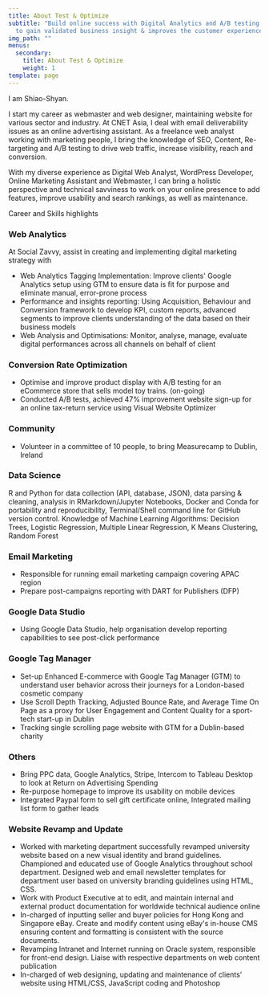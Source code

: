 ```yaml
---
title: About Test & Optimize
subtitle: "Build online success with Digital Analytics and A/B testing. Hire me
  to gain validated business insight & improves the customer experience.  "
img_path: ""
menus:
  secondary:
    title: About Test & Optimize
    weight: 1
template: page
---
```

<!--StartFragment-->

I am Shiao-Shyan. 

I start my career as webmaster and web designer, maintaining website for various sector and industry. At CNET Asia, I deal with email deliverability issues as an online advertising assistant. As a freelance web analyst working with marketing people, I bring the knowledge of SEO, Content, Re-targeting and A/B testing to drive web traffic, increase visibility, reach and conversion.

With my diverse experience as Digital Web Analyst, WordPress Developer, Online Marketing Assistant and Webmaster, I can bring a holistic perspective and technical savviness to work on your online presence to add features, improve usability and search rankings, as well as maintenance.

<!--EndFragment-->

<!--StartFragment-->

Career and Skills highlights

### Web Analytics
At Social Zavvy, assist in creating and implementing digital marketing strategy with
* Web Analytics Tagging Implementation: Improve clients' Google Analytics setup using GTM to ensure data is fit for purpose and eliminate manual, error-prone process
* Performance and insights reporting: Using Acquisition, Behaviour and Conversion framework to develop KPI, custom reports, advanced segments to improve clients understanding of the data based on their business models
* Web Analysis and Optimisations: Monitor, analyse, manage, evaluate digital performances across all channels on behalf of client

### Conversion Rate Optimization

* Optimise and improve product display with A/B testing for an eCommerce store that sells model toy trains. (on-going)
* Conducted A/B tests, achieved 47% improvement website sign-up for an online tax-return service using Visual Website Optimizer

### Community

* Volunteer in a committee of 10 people, to bring Measurecamp to Dublin, Ireland

### Data Science
R and Python for data collection (API, database, JSON), data parsing & cleaning, analysis in RMarkdown/Jupyter Notebooks, Docker and Conda for portability and reproducibility, Terminal/Shell command line for GitHub version control. Knowledge of Machine Learning Algorithms: Decision Trees, Logistic Regression, Multiple Linear Regression, K Means Clustering, Random Forest

### Email Marketing

* Responsible for running email marketing campaign covering APAC region
* Prepare post-campaigns reporting with DART for Publishers (DFP)

### Google Data Studio

* Using Google Data Studio, help organisation develop reporting capabilities to see post-click performance

### Google Tag Manager

* Set-up Enhanced E-commerce with Google Tag Manager (GTM) to understand user behavior across their journeys for a London-based cosmetic company
* Use Scroll Depth Tracking, Adjusted Bounce Rate, and Average Time On Page as a proxy for User Engagement and Content Quality for a sport-tech start-up in Dublin
* Tracking single scrolling page website with GTM for a Dublin-based charity

### Others

* Bring PPC data, Google Analytics, Stripe, Intercom to Tableau Desktop to look at Return on Advertising Spending
* Re-purpose homepage to improve its usability on mobile devices
* Integrated Paypal form to sell gift certificate online, Integrated mailing list form to gather leads

### Website Revamp and Update

* Worked with marketing department successfully revamped university website based on a new visual identity and brand guidelines. Championed and educated use of Google Analytics throughout school department. Designed web and email newsletter templates for department user based on university branding guidelines using HTML, CSS.
* Work with Product Executive at to edit, and maintain internal and external product documentation for worldwide technical audience online
* In-charged of inputting seller and buyer policies for Hong Kong and Singapore eBay. Create and modify content using eBay's in-house CMS ensuring content and formatting is consistent with the source documents.
* Revamping Intranet and Internet running on Oracle system, responsible for front-­end design. Liaise with respective departments on web content publication
* In-charged of web designing, updating and maintenance of clients’ website using HTML/CSS, JavaScript coding and Photoshop

<!--EndFragment-->
